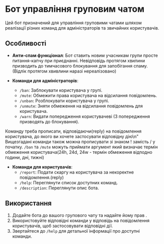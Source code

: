 # Бот управління груповим чатом

Цей бот призначений для управління груповими чатами шляхом реалізації різних команд для адміністраторів та звичайних користувачів.

## Особливості

- **Анти-спам функціонал**: Бот ставить новим учасникам групи просте питання-капчу при приєднанні. Невідповідь протягом хвилини призводить до тимчасового блокування для запобігання спаму.(Відлік протягом хвивлини наразі нереалізовано)

- **Команди для адміністраторів**:
  - `/ban`: Заблокувати користувача у групі.
  - `/mute`: Обмежити права користувача на відсилання повідомлень.
  - `/unban`: Розблокувати користувача у групі.
  - `/unmute`: Зняти обмеження на відсилання повідомлень для користувача.
  - `/warn`: Видати попередження користувачеві (3 попередження призводять до блокування).

Команду треба прописати, відповідаючи(reply) на повідомлення користувача, до якого ви хочете застосувати відповідну дію\n"
Вищезгадані команди також можна прописувати зі знаком ! замість / у початку.
`/ban` та `/mute` можуть приймати аргумент який визначає термін обмеження користувача(24h, 24d, 24w - термін обмеження відподно години, дні, тижні)  

- **Команди для користувачів**:
  - `/report`: Подати скаргу на користувача за некоректне повідомлення.(reply)
  - `/help`: Переглянути список доступних команд.
  - `/description`: Переглянути опис бота.

## Використання

1. Додайте бота до вашого групового чату та надайте йому прав .
2. Використовуйте відповідні команди у відповідь на повідомлення користувачів, щоб застосовувати відповідні дії.
3. Звертайтеся до `/help` для детальної інформації про доступні команди.
